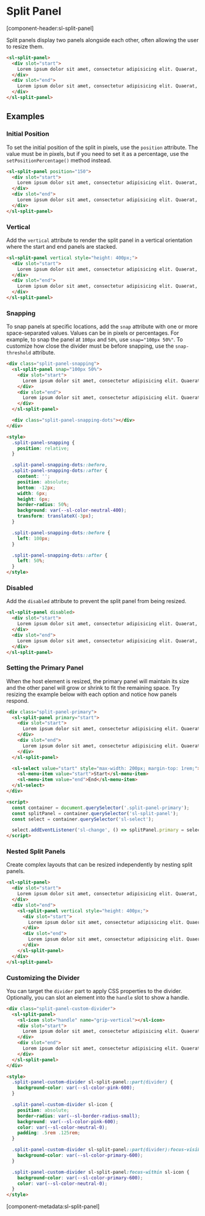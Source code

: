 # Split Panel

[component-header:sl-split-panel]

Split panels display two panels alongside each other, often allowing the user to resize them.

```html preview
<sl-split-panel>
  <div slot="start">
    Lorem ipsum dolor sit amet, consectetur adipisicing elit. Quaerat, suscipit animi. Exercitationem, modi tenetur, voluptatibus magnam qui excepturi quasi autem et odit, recusandae obcaecati! Quaerat possimus facilis tempora consequatur officia?
  </div>
  <div slot="end">
    Lorem ipsum dolor sit amet, consectetur adipisicing elit. Quaerat, suscipit animi. Exercitationem, modi tenetur, voluptatibus magnam qui excepturi quasi autem et odit, recusandae obcaecati! Quaerat possimus facilis tempora consequatur officia?
  </div>
</sl-split-panel>
```

## Examples

### Initial Position

To set the initial position of the split in pixels, use the `position` attribute. The value must be in pixels, but if you need to set it as a percentage, use the `setPositionPercentage()` method instead.

```html preview
<sl-split-panel position="150">
  <div slot="start">
    Lorem ipsum dolor sit amet, consectetur adipisicing elit. Quaerat, suscipit animi. Exercitationem, modi tenetur, voluptatibus magnam qui excepturi quasi autem et odit, recusandae obcaecati! Quaerat possimus facilis tempora consequatur officia?
  </div>
  <div slot="end">
    Lorem ipsum dolor sit amet, consectetur adipisicing elit. Quaerat, suscipit animi. Exercitationem, modi tenetur, voluptatibus magnam qui excepturi quasi autem et odit, recusandae obcaecati! Quaerat possimus facilis tempora consequatur officia?
  </div>
</sl-split-panel>
```

### Vertical

Add the `vertical` attribute to render the split panel in a vertical orientation where the start and end panels are stacked.

```html preview
<sl-split-panel vertical style="height: 400px;">
  <div slot="start">
    Lorem ipsum dolor sit amet, consectetur adipisicing elit. Quaerat, suscipit animi. Exercitationem, modi tenetur, voluptatibus magnam qui excepturi quasi autem et odit, recusandae obcaecati! Quaerat possimus facilis tempora consequatur officia?
  </div>
  <div slot="end">
    Lorem ipsum dolor sit amet, consectetur adipisicing elit. Quaerat, suscipit animi. Exercitationem, modi tenetur, voluptatibus magnam qui excepturi quasi autem et odit, recusandae obcaecati! Quaerat possimus facilis tempora consequatur officia?
  </div>
</sl-split-panel>
```

### Snapping

To snap panels at specific locations, add the `snap` attribute with one or more space-separated values. Values can be in pixels or percentages. For example, to snap the panel at `100px` and `50%`, use `snap="100px 50%"`. To customize how close the divider must be before snapping, use the `snap-threshold` attribute.

```html preview
<div class="split-panel-snapping">
  <sl-split-panel snap="100px 50%">
    <div slot="start">
      Lorem ipsum dolor sit amet, consectetur adipisicing elit. Quaerat, suscipit animi. Exercitationem, modi tenetur, voluptatibus magnam qui excepturi quasi autem et odit, recusandae obcaecati! Quaerat possimus facilis tempora consequatur officia?
    </div>
    <div slot="end">
      Lorem ipsum dolor sit amet, consectetur adipisicing elit. Quaerat, suscipit animi. Exercitationem, modi tenetur, voluptatibus magnam qui excepturi quasi autem et odit, recusandae obcaecati! Quaerat possimus facilis tempora consequatur officia?
    </div>
  </sl-split-panel>

  <div class="split-panel-snapping-dots"></div>
</div>

<style>
  .split-panel-snapping {
    position: relative;
  }

  .split-panel-snapping-dots::before,
  .split-panel-snapping-dots::after {
    content: '';
    position: absolute;
    bottom: -12px;
    width: 6px;
    height: 6px;
    border-radius: 50%;
    background: var(--sl-color-neutral-400);
    transform: translateX(-3px);
  }

  .split-panel-snapping-dots::before {
    left: 100px;
  }

  .split-panel-snapping-dots::after {
    left: 50%;
  }
</style>
```

### Disabled

Add the `disabled` attribute to prevent the split panel from being resized.

```html preview
<sl-split-panel disabled>
  <div slot="start">
    Lorem ipsum dolor sit amet, consectetur adipisicing elit. Quaerat, suscipit animi. Exercitationem, modi tenetur, voluptatibus magnam qui excepturi quasi autem et odit, recusandae obcaecati! Quaerat possimus facilis tempora consequatur officia?
  </div>
  <div slot="end">
    Lorem ipsum dolor sit amet, consectetur adipisicing elit. Quaerat, suscipit animi. Exercitationem, modi tenetur, voluptatibus magnam qui excepturi quasi autem et odit, recusandae obcaecati! Quaerat possimus facilis tempora consequatur officia?
  </div>
</sl-split-panel>
```

### Setting the Primary Panel

When the host element is resized, the primary panel will maintain its size and the other panel will grow or shrink to fit the remaining space. Try resizing the example below with each option and notice how panels respond.

```html preview
<div class="split-panel-primary">
  <sl-split-panel primary="start">
    <div slot="start">
      Lorem ipsum dolor sit amet, consectetur adipisicing elit. Quaerat, suscipit animi. Exercitationem, modi tenetur, voluptatibus magnam qui excepturi quasi autem et odit, recusandae obcaecati! Quaerat possimus facilis tempora consequatur officia?
    </div>
    <div slot="end">
      Lorem ipsum dolor sit amet, consectetur adipisicing elit. Quaerat, suscipit animi. Exercitationem, modi tenetur, voluptatibus magnam qui excepturi quasi autem et odit, recusandae obcaecati! Quaerat possimus facilis tempora consequatur officia?
    </div>
  </sl-split-panel>

  <sl-select value="start" style="max-width: 200px; margin-top: 1rem;">
    <sl-menu-item value="start">Start</sl-menu-item>
    <sl-menu-item value="end">End</sl-menu-item>
  </sl-select>
</div>

<script>
  const container = document.querySelector('.split-panel-primary');
  const splitPanel = container.querySelector('sl-split-panel');
  const select = container.querySelector('sl-select');

  select.addEventListener('sl-change', () => splitPanel.primary = select.value);
</script>
```

### Nested Split Panels

Create complex layouts that can be resized independently by nesting split panels.

```html preview
<sl-split-panel>
  <div slot="start">
    Lorem ipsum dolor sit amet, consectetur adipisicing elit. Quaerat, suscipit animi. Exercitationem, modi tenetur, voluptatibus magnam qui excepturi quasi autem et odit, recusandae obcaecati! Quaerat possimus facilis tempora consequatur officia?
  </div>
  <div slot="end">
    <sl-split-panel vertical style="height: 400px;">
      <div slot="start">
        Lorem ipsum dolor sit amet, consectetur adipisicing elit. Quaerat, suscipit animi. Exercitationem, modi tenetur, voluptatibus magnam qui excepturi quasi autem et odit, recusandae obcaecati! Quaerat possimus facilis tempora consequatur officia?
      </div>
      <div slot="end">
        Lorem ipsum dolor sit amet, consectetur adipisicing elit. Quaerat, suscipit animi. Exercitationem, modi tenetur, voluptatibus magnam qui excepturi quasi autem et odit, recusandae obcaecati! Quaerat possimus facilis tempora consequatur officia?
      </div>
    </sl-split-panel>    
  </div>
</sl-split-panel>
```

### Customizing the Divider

You can target the `divider` part to apply CSS properties to the divider. Optionally, you can slot an element into the `handle` slot to show a handle.

```html preview
<div class="split-panel-custom-divider">
  <sl-split-panel>
    <sl-icon slot="handle" name="grip-vertical"></sl-icon>
    <div slot="start">
      Lorem ipsum dolor sit amet, consectetur adipisicing elit. Quaerat, suscipit animi. Exercitationem, modi tenetur, voluptatibus magnam qui excepturi quasi autem et odit, recusandae obcaecati! Quaerat possimus facilis tempora consequatur officia?
    </div>
    <div slot="end">
      Lorem ipsum dolor sit amet, consectetur adipisicing elit. Quaerat, suscipit animi. Exercitationem, modi tenetur, voluptatibus magnam qui excepturi quasi autem et odit, recusandae obcaecati! Quaerat possimus facilis tempora consequatur officia?
    </div>
  </sl-split-panel>
</div>

<style>
  .split-panel-custom-divider sl-split-panel::part(divider) {
    background-color: var(--sl-color-pink-600);
  }

  .split-panel-custom-divider sl-icon {
    position: absolute;
    border-radius: var(--sl-border-radius-small);
    background: var(--sl-color-pink-600);
    color: var(--sl-color-neutral-0);
    padding: .5rem .125rem;
  }

  .split-panel-custom-divider sl-split-panel::part(divider):focus-visible {
    background-color: var(--sl-color-primary-600);
  }

  .split-panel-custom-divider sl-split-panel:focus-within sl-icon {
    background-color: var(--sl-color-primary-600);
    color: var(--sl-color-neutral-0);
  }
</style>
```

[component-metadata:sl-split-panel]
